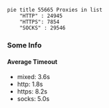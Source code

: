 
```mermaid
pie title 55665 Proxies in list
    "HTTP" : 24945
    "HTTPS": 7854
    "SOCKS" : 29546
```

### Some Info
#### Average Timeout

- mixed: 3.6s
- http: 1.8s
- https: 8.2s
- socks: 5.0s
